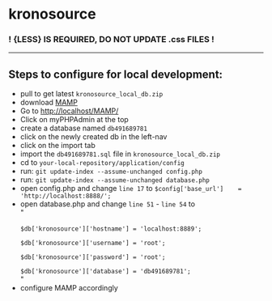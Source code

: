 kronosource
===========
<h3>! {LESS} IS REQUIRED, DO NOT UPDATE .css FILES !</h3>
<hr>
<h2>Steps to configure for local development:</h2>
<ul>
<li>pull to get latest <code>kronosource_local_db.zip</code></li>
<li>download <a target="_blank" href="http://www.mamp.info/en/index.html">MAMP</a></li>
<li>Go to <a target="_blank" href="http://localhost/MAMP/">http://localhost/MAMP/</a></li>
<li>Click on myPHPAdmin at the top</li>
<li>create a database named <code>db491689781</code></li>
<li>click on the newly created db in the left-nav</li>
<li>click on the import tab</li>
<li>import the <code>db491689781.sql</code> file in <code>kronosource_local_db.zip</code></li>
<li>cd to <code>your-local-repository/application/config</code></li>
<li>run: <code>git update-index --assume-unchanged config.php</code></li>
<li>run: <code>git update-index --assume-unchanged database.php</code></li>
<li>open config.php and change <code>line 17</code> to <code>$config['base_url']	= 'http://localhost:8888/';</code></li>
<li>open database.php and change <code>line 51</code> - <code>line 54</code> to<br>
"<br><code>
$db['kronosource']['hostname'] = 'localhost:8889';<br>
$db['kronosource']['username'] = 'root';<br>
$db['kronosource']['password'] = 'root';<br>
$db['kronosource']['database'] = 'db491689781';</code><br>
"
</li>

<li>configure MAMP accordingly</li>
</ul>
